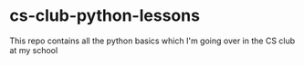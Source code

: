 # cs-club-python-lessons
This repo contains all the python basics which I'm going over in the CS club at my school
